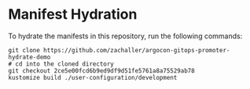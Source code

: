 # Manifest Hydration

To hydrate the manifests in this repository, run the following commands:

```shell
git clone https://github.com/zachaller/argocon-gitops-promoter-hydrate-demo
# cd into the cloned directory
git checkout 2ce5e00fcd6b9ed9df9d51fe5761a8a75529ab78
kustomize build ./user-configuration/development
```
